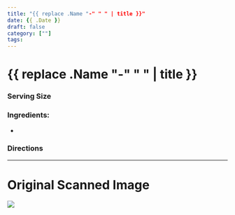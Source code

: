 ```yaml
---
title: "{{ replace .Name "-" " " | title }}"
date: {{ .Date }}
draft: false
category: [""]
tags:
---
```


# {{ replace .Name "-" " " | title }}


### Serving Size



### Ingredients:

- 

### Directions

-----

# Original Scanned Image

![](/img/)